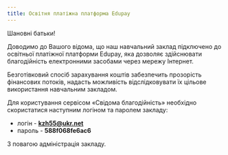 ```yaml
---
title: Освітня платіжна платформа Edupay
---
```


Шановні батьки!

Доводимо до Вашого відома, що наш навчальний заклад підключено до освітньої платіжної платформи Edupay, яка дозволяє здійснювати благодійність електронними засобами через мережу Інтернет.

Безготівковий спосіб зарахування коштів забезпечить прозорість фінансових потоків, надасть можливість відслідковувати їх цільове використання навчальним закладом.

Для користування сервісом «Свідома благодійність» необхідно скористатися наступним логіном та паролем закладу:

- логін - **kzh55@ukr.net**
- пароль - **588f068fe6ac6**

З повагою адміністрація закладу.
